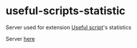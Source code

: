 # useful-scripts-statistic

Server used for extension [Useful script](https://github.com/HoangTran0410/useful-script)'s statistics

Server [here](https://useful-script-statistic.onrender.com/)
